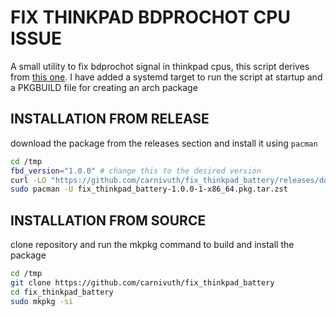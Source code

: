 # FIX THINKPAD BDPROCHOT CPU ISSUE

A small utility to fix bdprochot signal in thinkpad cpus, this script derives from [this one](https://github.com/yyearth/turnoff-BD-PROCHOT). I have added a systemd target to run the script at startup and a PKGBUILD file for creating an arch package

## INSTALLATION FROM RELEASE

download the package from the releases section and install it using `pacman`

```bash
cd /tmp
fbd_version="1.0.0" # change this to the desired version
curl -LO "https://github.com/carnivuth/fix_thinkpad_battery/releases/download/$fbd_version/fix_thinkpad_battery-1.0.0-1-x86_64.pkg.tar.zst"
sudo pacman -U fix_thinkpad_battery-1.0.0-1-x86_64.pkg.tar.zst
```

## INSTALLATION FROM SOURCE

clone repository and run the mkpkg command to build and install the package

```bash
cd /tmp
git clone https://github.com/carnivuth/fix_thinkpad_battery
cd fix_thinkpad_battery
sudo mkpkg -si
```
